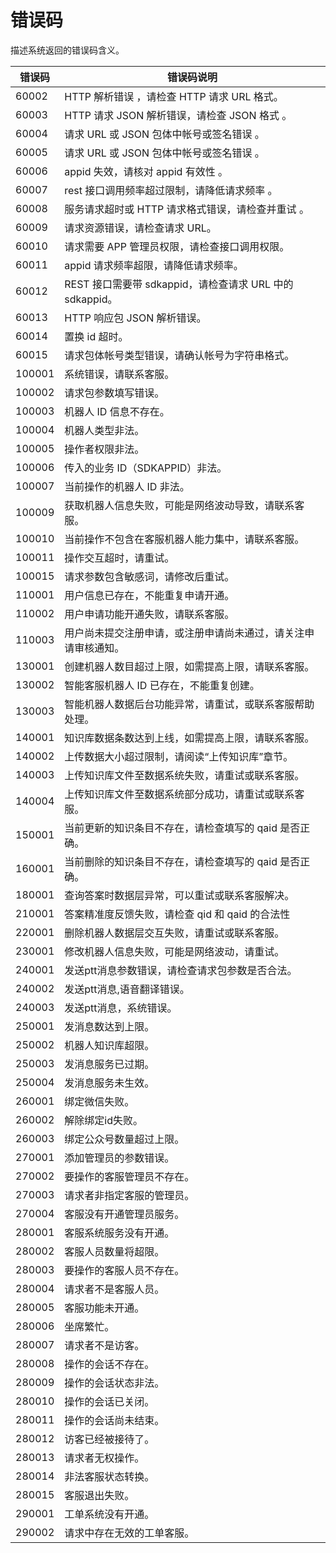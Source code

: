 # 错误码
描述系统返回的错误码含义。

|错误码|	错误码说明|
|-----|-----|
|60002	|HTTP 解析错误 ，请检查 HTTP 请求 URL 格式。|
|60003|	HTTP 请求 JSON 解析错误，请检查 JSON 格式 。|
|60004|	请求 URL 或 JSON 包体中帐号或签名错误 。
|60005	|请求 URL 或 JSON 包体中帐号或签名错误 。|
|60006|	appid 失效，请核对 appid 有效性 。|
|60007|	rest 接口调用频率超过限制，请降低请求频率 。|
|60008|	服务请求超时或 HTTP 请求格式错误，请检查并重试 。|
|60009|	请求资源错误，请检查请求 URL。|
|60010	|请求需要 APP 管理员权限，请检查接口调用权限。|
|60011	|appid 请求频率超限，请降低请求频率。|
|60012|	REST 接口需要带 sdkappid，请检查请求 URL 中的 sdkappid。|
|60013|	HTTP 响应包 JSON 解析错误。|
|60014	|置换 id 超时。|
|60015	|请求包体帐号类型错误，请确认帐号为字符串格式。|
|100001|	系统错误，请联系客服。|
|100002|	请求包参数填写错误。|
|100003|	机器人 ID 信息不存在。|
|100004	|机器人类型非法。|
|100005|	操作者权限非法。|
|100006|	传入的业务 ID（SDKAPPID）非法。|
|100007	|当前操作的机器人 ID 非法。|
|100009	|获取机器人信息失败，可能是网络波动导致，请联系客服。|
|100010|	当前操作不包含在客服机器人能力集中，请联系客服。|
|100011|	操作交互超时，请重试。|
|100015|	请求参数包含敏感词，请修改后重试。|
|110001|	用户信息已存在，不能重复申请开通。|
|110002	|用户申请功能开通失败，请联系客服。|
|110003	|用户尚未提交注册申请，或注册申请尚未通过，请关注申请审核通知。|
|130001	|创建机器人数目超过上限，如需提高上限，请联系客服。|
|130002	|智能客服机器人 ID 已存在，不能重复创建。|
|130003	|智能机器人数据后台功能异常，请重试，或联系客服帮助处理。|
|140001	|知识库数据条数达到上线，如需提高上限，请联系客服。|
|140002	|上传数据大小超过限制，请阅读“上传知识库”章节。|
|140003	|上传知识库文件至数据系统失败，请重试或联系客服。|
|140004	|上传知识库文件至数据系统部分成功，请重试或联系客服。|
|150001	|当前更新的知识条目不存在，请检查填写的 qaid 是否正确。|
|160001	|当前删除的知识条目不存在，请检查填写的 qaid 是否正确。|
|180001	|查询答案时数据层异常，可以重试或联系客服解决。|
|210001|	答案精准度反馈失败，请检查 qid 和 qaid 的合法性|
|220001	|删除机器人数据层交互失败，请重试或联系客服。|
|230001|	修改机器人信息失败，可能是网络波动，请重试。|
|240001|	发送ptt消息参数错误，请检查请求包参数是否合法。|
|240002|	发送ptt消息,语音翻译错误。|
|240003|	发送ptt消息，系统错误。|
|250001|	发消息数达到上限。|
|250002|	机器人知识库超限。|
|250003|	发消息服务已过期。|
|250004|	发消息服务未生效。|
|260001|	绑定微信失败。|
|260002|	解除绑定id失败。|
|260003|	绑定公众号数量超过上限。|
|270001|	添加管理员的参数错误。|
|270002|	要操作的客服管理员不存在。|
|270003|	请求者非指定客服的管理员。|
|270004|	客服没有开通管理员服务。|
|280001|	客服系统服务没有开通。|
|280002|	客服人员数量将超限。|
|280003|	要操作的客服人员不存在。|
|280004|	请求者不是客服人员。|
|280005|	客服功能未开通。|
|280006|	坐席繁忙。|
|280007|	请求者不是访客。|
|280008|	操作的会话不存在。|
|280009|	操作的会话状态非法。|
|280010|	操作的会话已关闭。|
|280011|	操作的会话尚未结束。|
|280012|	访客已经被接待了。|
|280013|	请求者无权操作。|
|280014|	非法客服状态转换。|
|280015|	客服退出失败。|
|290001| 工单系统没有开通。|
|290002|请求中存在无效的工单客服。|



